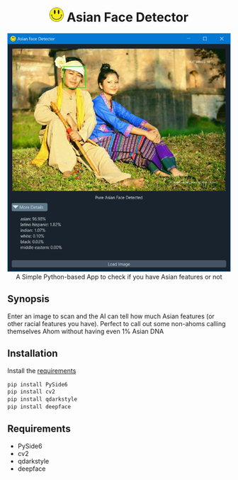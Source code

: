 
<h1 align='center'> <img width=32 src='icon.png'> Asian Face Detector</h1>
<p align='center'>
    <img src='screen1.png'><br>
    A Simple Python-based App to check if you have Asian features or not
</p>

## Synopsis

Enter an image to scan and the AI can tell how much Asian features (or other racial features you have). Perfect to call out some non-ahoms calling themselves Ahom without having even 1% Asian DNA

## Installation

Install the [requirements](#requirements)
```bash
pip install PySide6
pip install cv2
pip install qdarkstyle
pip install deepface
```


## Requirements
- PySide6
- cv2
- qdarkstyle
- deepface


